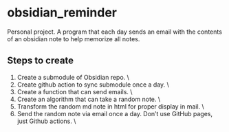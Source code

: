 # obsidian_reminder
Personal project. A program that each day sends an email with the contents of an obsidian note to help memorize all notes.

## Steps to create
1. Create a submodule of Obsidian repo. \
2. Create github action to sync submodule once a day. \
3. Create a function that can send emails. \
4. Create an algorithm that can take a random note. \
5. Transform the random md note in html for proper display in mail. \
6. Send the random note via email once a day. Don’t use GitHub pages, just Github actions. \
